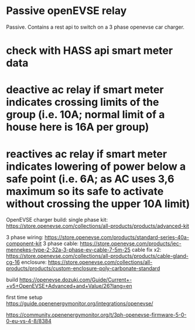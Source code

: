 # Passive openEVSE relay
Passive. Contains a rest api to switch on a 3 phase openevse car charger.

# check with HASS api smart meter data
# deactive ac relay if smart meter indicates crossing limits of the group (i.e. 10A; normal limit of a house here is 16A per group)
# reactives ac relay if smart meter indicates lowering of power below a safe point (i.e. 6A; as AC uses 3,6 maximum so its safe to activate without crossing the upper 10A limit)

OpenEVSE charger build:
single phase kit:
                https://store.openevse.com/collections/all-products/products/advanced-kit

3 phase wiring: https://store.openevse.com/products/standard-series-40a-component-kit
3 phase cable:  https://store.openevse.com/products/iec-mennekes-type-2-32a-3-phase-ev-cable-7-5m-25
cable fix x2:   https://store.openevse.com/collections/all-products/products/cable-gland-cg-16
enclosure:      https://store.openevse.com/collections/all-products/products/custom-enclosure-poly-carbonate-standard

build
https://openevse.dozuki.com/Guide/Current+-+v5+OpenEVSE+Advanced+and+Value/26?lang=en

first time setup
https://guide.openenergymonitor.org/integrations/openevse/

https://community.openenergymonitor.org/t/3ph-openevse-firmware-5-0-0-eu-vs-4-8/8384
